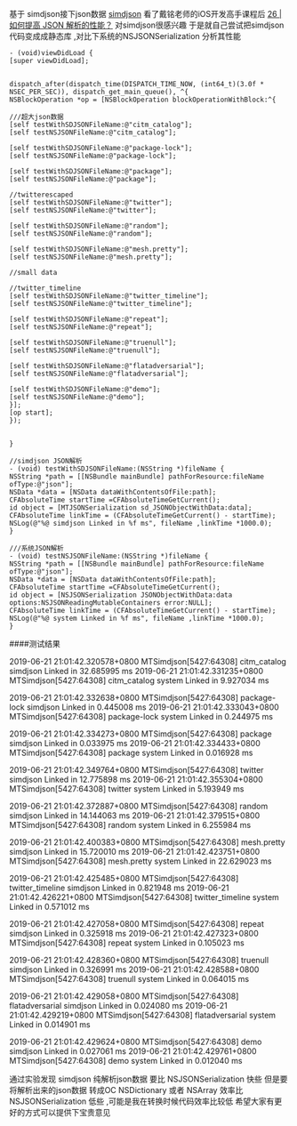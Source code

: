 基于 simdjson接下json数据 [simdjson](https://github.com/lemire/simdjson)
看了戴铭老师的iOS开发高手课程后 [26 | 如何提高 JSON 解析的性能？](https://time.geekbang.org/column/article/93819) 对simdjson很感兴趣 于是就自己尝试把simdjson代码变成成静态库 ,对比下系统的NSJSONSerialization 分析其性能 

```
- (void)viewDidLoad {
[super viewDidLoad];


dispatch_after(dispatch_time(DISPATCH_TIME_NOW, (int64_t)(3.0f * NSEC_PER_SEC)), dispatch_get_main_queue(), ^{
NSBlockOperation *op = [NSBlockOperation blockOperationWithBlock:^{

///超大json数据
[self testWithSDJSONFileName:@"citm_catalog"];
[self testNSJSONFileName:@"citm_catalog"];

[self testWithSDJSONFileName:@"package-lock"];
[self testNSJSONFileName:@"package-lock"];

[self testWithSDJSONFileName:@"package"];
[self testNSJSONFileName:@"package"];

//twitterescaped
[self testWithSDJSONFileName:@"twitter"];
[self testNSJSONFileName:@"twitter"];

[self testWithSDJSONFileName:@"random"];
[self testNSJSONFileName:@"random"];

[self testWithSDJSONFileName:@"mesh.pretty"];
[self testNSJSONFileName:@"mesh.pretty"];

//small data

//twitter_timeline
[self testWithSDJSONFileName:@"twitter_timeline"];
[self testNSJSONFileName:@"twitter_timeline"];

[self testWithSDJSONFileName:@"repeat"];
[self testNSJSONFileName:@"repeat"];

[self testWithSDJSONFileName:@"truenull"];
[self testNSJSONFileName:@"truenull"];

[self testWithSDJSONFileName:@"flatadversarial"];
[self testNSJSONFileName:@"flatadversarial"];

[self testWithSDJSONFileName:@"demo"];
[self testNSJSONFileName:@"demo"];
}];
[op start];
});


}

//simdjson JSON解析
- (void) testWithSDJSONFileName:(NSString *)fileName {
NSString *path = [[NSBundle mainBundle] pathForResource:fileName ofType:@"json"];
NSData *data = [NSData dataWithContentsOfFile:path];
CFAbsoluteTime startTime =CFAbsoluteTimeGetCurrent();
id object = [MTJSONSerialization sd_JSONObjectWithData:data];
CFAbsoluteTime linkTime = (CFAbsoluteTimeGetCurrent() - startTime);
NSLog(@"%@ simdjson Linked in %f ms", fileName ,linkTime *1000.0);
}

///系统JSON解析
- (void) testNSJSONFileName:(NSString *)fileName {
NSString *path = [[NSBundle mainBundle] pathForResource:fileName ofType:@"json"];
NSData *data = [NSData dataWithContentsOfFile:path];
CFAbsoluteTime startTime =CFAbsoluteTimeGetCurrent();
id object = [NSJSONSerialization JSONObjectWithData:data options:NSJSONReadingMutableContainers error:NULL];
CFAbsoluteTime linkTime = (CFAbsoluteTimeGetCurrent() - startTime);
NSLog(@"%@ system Linked in %f ms", fileName ,linkTime *1000.0);
}

```
####测试结果

2019-06-21 21:01:42.320578+0800 MTSimdjson[5427:64308] citm_catalog simdjson Linked in 32.685995 ms
2019-06-21 21:01:42.331235+0800 MTSimdjson[5427:64308] citm_catalog system Linked in 9.927034 ms

2019-06-21 21:01:42.332638+0800 MTSimdjson[5427:64308] package-lock simdjson Linked in 0.445008 ms
2019-06-21 21:01:42.333043+0800 MTSimdjson[5427:64308] package-lock system Linked in 0.244975 ms

2019-06-21 21:01:42.334273+0800 MTSimdjson[5427:64308] package simdjson Linked in 0.033975 ms
2019-06-21 21:01:42.334433+0800 MTSimdjson[5427:64308] package system Linked in 0.016928 ms

2019-06-21 21:01:42.349764+0800 MTSimdjson[5427:64308] twitter simdjson Linked in 12.775898 ms
2019-06-21 21:01:42.355304+0800 MTSimdjson[5427:64308] twitter system Linked in 5.193949 ms

2019-06-21 21:01:42.372887+0800 MTSimdjson[5427:64308] random simdjson Linked in 14.144063 ms
2019-06-21 21:01:42.379515+0800 MTSimdjson[5427:64308] random system Linked in 6.255984 ms

2019-06-21 21:01:42.400383+0800 MTSimdjson[5427:64308] mesh.pretty simdjson Linked in 15.720010 ms
2019-06-21 21:01:42.423751+0800 MTSimdjson[5427:64308] mesh.pretty system Linked in 22.629023 ms

2019-06-21 21:01:42.425485+0800 MTSimdjson[5427:64308] twitter_timeline simdjson Linked in 0.821948 ms
2019-06-21 21:01:42.426221+0800 MTSimdjson[5427:64308] twitter_timeline system Linked in 0.571012 ms

2019-06-21 21:01:42.427058+0800 MTSimdjson[5427:64308] repeat simdjson Linked in 0.325918 ms
2019-06-21 21:01:42.427323+0800 MTSimdjson[5427:64308] repeat system Linked in 0.105023 ms

2019-06-21 21:01:42.428360+0800 MTSimdjson[5427:64308] truenull simdjson Linked in 0.326991 ms
2019-06-21 21:01:42.428588+0800 MTSimdjson[5427:64308] truenull system Linked in 0.064015 ms

2019-06-21 21:01:42.429058+0800 MTSimdjson[5427:64308] flatadversarial simdjson Linked in 0.024080 ms
2019-06-21 21:01:42.429219+0800 MTSimdjson[5427:64308] flatadversarial system Linked in 0.014901 ms

2019-06-21 21:01:42.429624+0800 MTSimdjson[5427:64308] demo simdjson Linked in 0.027061 ms
2019-06-21 21:01:42.429761+0800 MTSimdjson[5427:64308] demo system Linked in 0.012040 ms


通过实验发现 simdjson 纯解析json数据 要比 NSJSONSerialization 快些 但是要将解析出来的json数据 转成OC NSDictionary 或者 NSArray 效率比 NSJSONSerialization 低些 ,可能是我在转换时候代码效率比较低 希望大家有更好的方式可以提供下宝贵意见
